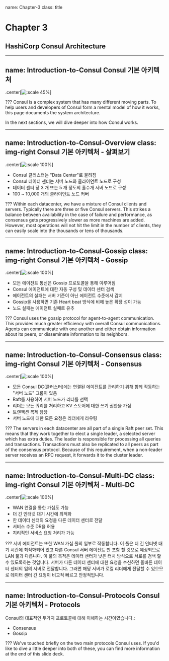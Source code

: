 name: Chapter-3
class: title
# Chapter 3
## HashiCorp Consul Architecture

---
name: Introduction-to-Consul
Consul 기본 아키텍처
-------------------------
.center[![:scale 45%](images/multi-datacenter-federation.png)]

???
Consul is a complex system that has many different moving parts. To help users and developers of Consul form a mental model of how it works, this page documents the system architecture.

In the next sections, we will dive deeper into how  Consul works.

---
name: Introduction-to-Consul-Overview
class: img-right
Consul 기본 아키텍처 - 살펴보기
-------------------------
.center[![:scale 100%](images/multi-datacenter-federation.png)]

* Consul 클러스터는 "Data Center"로 불려짐
* Consul 데이터 센터는 서버 노드와 클라이언트 노드로 구성
* 데이터 센터 당 3 개 또는 5 개 정도의 홀수개 서버 노드로 구성
* 100 ~ 10,000 개의 클라이언트 노드 커버

???
Within each datacenter, we have a mixture of Consul clients and servers. Typically there are three or five Consul servers. This strikes a balance between availability in the case of failure and performance, as consensus gets progressively slower as more machines are added. However, most operations will not hit the limit in the number of clients, they can easily scale into the thousands or tens of thousands.

---
name: Introduction-to-Consul-Gossip
class: img-right
Consul 기본 아키텍처 - Gossip
-------------------------
.center[![:scale 100%](images/multi-datacenter-federation.png)]

* 모든 에이전트 통신은 Gossip 프로토콜을 통해 이루어짐
* Consul 에이전트에 대한 자동 구성 및 데이터 센터 검색
* 에이전트의 실패는 서버 기준이 아닌 에이전트 수준에서 감지
* Gossip을 사용하면 기존 Heart beat 방식에 비해 높은 확장 성이 가능
* 노드 실패는 에이전트 실패로 유추

???
Consul uses the gossip protocol for agent-to-agent communication. This provides much greater efficiency with overall Consul communications. Agents can communicate with one another and either obtain information about its peers, or disseminate information to its neighbors.

---
name: Introduction-to-Consul-Consensus
class: img-right
Consul 기본 아키텍처 - Consensus
-------------------------
.center[![:scale 100%](images/multi-datacenter-federation.png)]

* 모든 Consul DC(클러스터)에는 연결된 에이전트를 관리하기 위해 함께 작동하는 "서버 노드" 그룹이 있음
* Raft를 사용하여 서버 노드가 리더를 선택
* 리더는 모든 쿼리를 처리하고 KV 스토어에 대한 쓰기 권한을 가짐
* 트랜잭션 복제 담당
* 서버 노드에 대한 모든 요청은 리더에게 라우팅

???
The servers in each datacenter are all part of a single Raft peer set. This means that they work together to elect a single leader, a selected server which has extra duties. The leader is responsible for processing all queries and transactions. Transactions must also be replicated to all peers as part of the consensus protocol. Because of this requirement, when a non-leader server receives an RPC request, it forwards it to the cluster leader.

---
name: Introduction-to-Consul-Multi-DC
class: img-right
Consul 기본 아키텍처 - Multi-DC
-------------------------
.center[![:scale 100%](images/multi-datacenter-federation.png)]

* WAN 연결을 통한 가십도 가능
* 더 긴 인터넷 대기 시간에 최적화
* 한 데이터 센터의 요청을 다른 데이터 센터로 전달
* 서비스 수준 DR을 허용
* 지리적인 서비스 요청 처리가 가능

???
서버 에이전트는 또한 WAN 가십 풀의 일부로 작동합니다. 이 풀은 더 긴 인터넷 대기 시간에 최적화되어 있고 다른 Consul 서버 에이전트 만 포함 할 것으로 예상되므로 LAN 풀과 다릅니다. 이 풀의 목적은 데이터 센터가 낮은 터치 방식으로 서로를 검색 할 수 있도록하는 것입니다. 서버가 다른 데이터 센터에 대한 요청을 수신하면 올바른 데이터 센터의 임의 서버로 전달합니다. 그러면 해당 서버가 로컬 리더에게 전달할 수 있으므로 데이터 센터 간 요청이 비교적 빠르고 안정적입니다.

---
name: Introduction-to-Consul-Protocols
Consul 기본 아키텍처 - Protocols
-------------------------
Consul의 대표적인 두가지 프로토콜에 대해 이해하는 시간이였습니다.:

* Consensus
* Gossip


???
We've touched briefly on the two main protocols Consul uses. If you'd like to dive a little deeper into both of these, you can find more information at the end of this slide deck.

